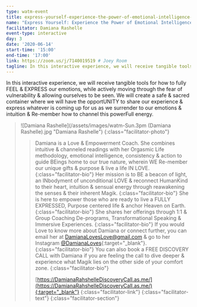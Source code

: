 ```yaml
---
type: watm-event
title: express-yourself-experience-the-power-of-emotional-intelligence-vulnerability-and-moving-through-the-fear-of-letting-yourself-be-seen
name: "Express Yourself: Experience the Power of Emotional Intelligence, Vulnerability & Moving Through the Fear of Letting Yourself BE Seen"
facilitator: Damiana Rashelle
event-type: interactive
day: 3
date: '2020-06-14'
start-time: '15:00'
end-time: '17:00'
link: https://zoom.us/j/7140019519 # Joey Room
tagline: In this interactive experience, we will receive tangible tools for how to fully FEEL & EXPRESS our emotions, while actively moving through the fear of vulnerability & allowing ourselves to be seen.
---
```


In this interactive experience, we will receive tangible tools for how to fully FEEL & EXPRESS our emotions, while actively moving through the fear of vulnerability & allowing ourselves to be seen. We will create a safe & sacred container where we will have the opportUNITY to share our experience & express whatever is coming up for us as we surrender to our emotions & intuition & Re-member how to channel this powerFull energy.

> ![Damiana Rashelle](/assets/images/watm-Sun.3pm (Damiana Rashelle).jpg "Damiana Rashelle")
> {:class="facilitator-photo"}
>
> > Damiana is a Love & Empowerment Coach. She combines intuitive & channeled readings with her Orgasmic Life methodology, emotional intelligence, consistency & action to guide BEings home to our true nature, wherein WE Re-member our unique gifts & purpose & live a life IN LOVE.
> > {:class="facilitator-bio"}
> > Her mission is to BE a beacon of light, an INbodyment of unconditional LOVE & reconnect HumanKind to their heart, intuition & sensual energy through reawakening the senses & their inherent Magik.
> > {:class="facilitator-bio"}
> > She is here to empower those who are ready to live a FULLY EXPRESSED, Purpose centered life & anchor Heaven on Earth.
> > {:class="facilitator-bio"}
> > She shares her offerings through 1:1 & Group Coaching De-programs, Transformational Speaking & Immersive Experiences.
> > {:class="facilitator-bio"}
> > If you would Love to know more about Damiana or connect further, you can email her at <DamianaLovesLove@gmail.com> & go to her Instagram [@DamianaLoves](https://www.instagram.com/DamianaLoves){:target="_blank"}.
> > {:class="facilitator-bio"}
> > You can also book a FREE DISCOVERY CALL with Damiana if you are feeling the call to dive deeper & experience what Magik lies on the other side of your comfort zone.
> > {:class="facilitator-bio"}
> >
> > [https://DamianaRahshelleDiscoveryCall.as.me/](https://DamianaRahshelleDiscoveryCall.as.me/){:target="_blank"}
> > {:class="facilitator-link"}
> {:class="facilitator-text"}
{:class="facilitator-section"}
